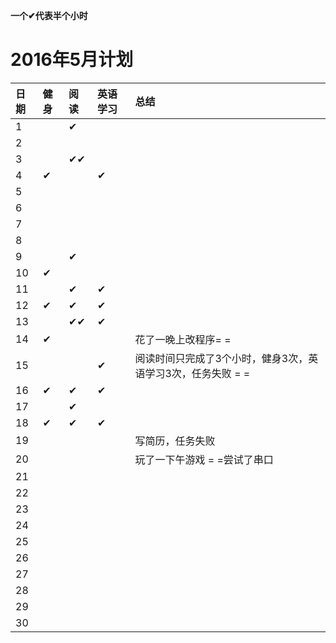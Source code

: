 ﻿**一个✔代表半个小时**

# 2016年5月计划

 日期|健身|阅读|英语学习|总结
:-----------|:------------|:--------|:---------|:---------
1| |✔| | |
2| | | | |
3| |✔✔| | |
4|✔| |✔| |
5| | | | |
6| | | | |
7| | | | |
8| | | | |
9| |✔| | |
10|✔| | | |
11| |✔|✔| |   
12|✔|✔|✔| |
13| |✔✔|✔| |
14|✔| | |花了一晚上改程序= = |
15| | |✔|阅读时间只完成了3个小时，健身3次，英语学习3次，任务失败 = =|
16|✔|✔|✔| |
17| |✔| | |
18|✔|✔|✔| |
19| | | |写简历，任务失败 |
20| | | |玩了一下午游戏 = =尝试了串口|
21| | | | |
22| | | | |
23| | | | |
24| | | | |
25| | | | |
26| | | | |
27| | | | |
28| | | | |
29| | | | |
30| | | | |
